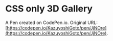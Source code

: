 # CSS only 3D Gallery

A Pen created on CodePen.io. Original URL: [https://codepen.io/KazuyoshiGoto/pen/JjNOre](https://codepen.io/KazuyoshiGoto/pen/JjNOre).

